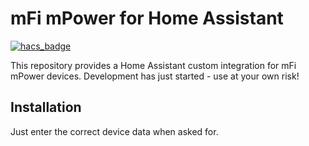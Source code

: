 # mFi mPower for Home Assistant

[![hacs_badge](https://img.shields.io/badge/HACS-Custom-41BDF5.svg?style=for-the-badge)](https://github.com/hacs/integration)

This repository provides a Home Assistant custom integration for mFi mPower devices. Development has just started - use at your own risk!

## Installation

Just enter the correct device data when asked for.
